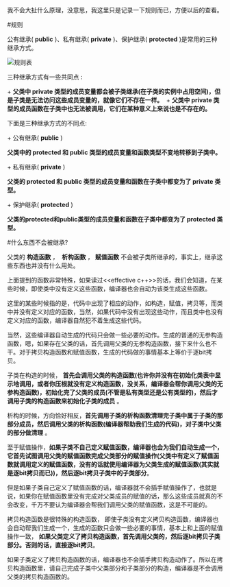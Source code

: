 我不会大扯什么原理，没意思，我这里只是记录一下规则而已，方便以后的查看。

#规则

公有继承( **public** )、私有继承( **private** )、保护继承( **protected** )是常用的三种继承方式。

![规则表](http://upload-images.jianshu.io/upload_images/1918847-6d907f662467c175.gif?imageMogr2/auto-orient/strip%7CimageView2/2/w/1240)


三种继承方式有一些共同点 :

+ **父类中 private 类型的成员变量都会被子类继承(在子类的实例中占用空间)，但是子类是无法访问这些成员变量的，就像它们不存在一样。** 
+ **父类中 private 类型的成员函数在子类中也无法被调用，它们在某种意义上来说也是不存在的。**

下面是三种继承方式的不同点:

+ 公有继承( **public** )

**父类中的 protected 和 public 类型的成员变量和函数类型不变地转移到子类中。**

+ 私有继承( **private** )

**父类的 protected 和 public 类型的成员变量和函数在子类中都变为了 private 类型。**

+ 保护继承( **protected** )

**父类的protected和public类型的成员变量和函数在子类中都变为了 protected 类型。**


#什么东西不会被继承?

父类的 **构造函数** ，  **析构函数** ， **赋值函数** 不会被子类所继承的，事实上，继承这些东西也并没有什么用处。

上面提到的函数非常特殊，如果读过<<effective c++>>的话，我们会知道，在某些时候，即使类中没有定义这些函数，编译器也会自动为该类生成这些函数。

这里的某些时候指的是，代码中出现了相应的动作，如构造，赋值，拷贝等，而类中并没有定义对应的函数，当然，如果代码中没有出现这些动作，而且类中也没有定义对应的函数，编译器自然犯不着生成这些代码。

当然，这些编译器自动生成的代码只会做一些必要的动作。生成的普通的无参构造函数，嗯，如果存在父类的话，首先调用父类的无参构造函数，接下来什么也不干。对于拷贝构造函数和赋值函数，生成的代码做的事情基本上等价于逐bit拷贝。

子类在构造的时候， **首先会调用父类的构造函数(也许你并没有在初始化类表中显示地调用，或者你压根就没有定义构造函数，没关系，编译器会帮你调用父类的无参构造函数)，初始化完了父类的成员(不管是私有类型还是公有类型的)，然后才调用子类的构造函数来初始化子类的成员** 。

析构的时候，方向恰好相反，**首先调用子类的析构函数清理完子类中属于子类的那部分成员，然后调用父类的析构函数(编译器帮助我们生成的代码)，对子类中父类的部分做清理** 。

至于赋值操作，**如果子类不自己定义赋值函数，编译器也会为我们自动生成一个，它首先试图调用父类的赋值函数完成父类部分的赋值操作(父类中有定义了赋值函数就调用定义的赋值函数，没有的话就使用编译器为父类生成的赋值函数(其实就是逐bit拷贝而已))，然后逐bit拷贝子类中的子类部分**。

但是如果子类自己定义了赋值函数的话，编译器就不会插手赋值操作了，也就是说，如果你在赋值函数里没有完成对父类成员的赋值的话，那么这些成员就真的不会改变，千万不要认为编译器会帮我们调用父类的赋值函数，这是不可能的。

拷贝构造函数是很特殊的构造函数， 即使子类没有定义拷贝构造函数，编译器也会自动帮我们生成一个，生成的函数只会做一些必要的事情，基本上和上面的赋值操作一致， **如果父类定义了拷贝构造函数，首先调用父类的，然后逐bit拷贝子类部分。否则的话，直接逐bit拷贝**。

如果子类定义了拷贝构造函数的话，编译器也不会插手拷贝构造动作了。所以在拷贝构造函数里，请自己完成子类中父类部分和子类部分的构造，编译器是不会调用父类的拷贝构造函数的。